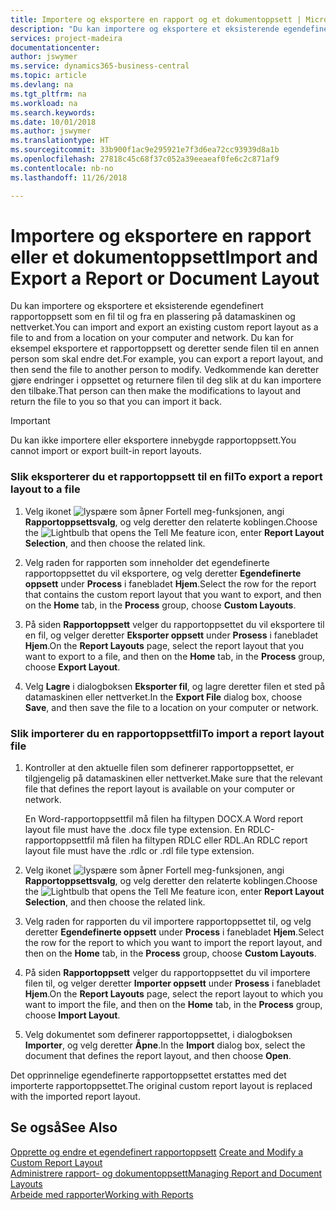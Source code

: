 ```yaml
---
title: Importere og eksportere en rapport og et dokumentoppsett | Microsoft-dokumentasjon
description: "Du kan importere og eksportere et eksisterende egendefinert rapportoppsett som en fil til og fra en plassering på datamaskinen og nettverket."
services: project-madeira
documentationcenter: 
author: jswymer
ms.service: dynamics365-business-central
ms.topic: article
ms.devlang: na
ms.tgt_pltfrm: na
ms.workload: na
ms.search.keywords: 
ms.date: 10/01/2018
ms.author: jswymer
ms.translationtype: HT
ms.sourcegitcommit: 33b900f1ac9e295921e7f3d6ea72cc93939d8a1b
ms.openlocfilehash: 27818c45c68f37c052a39eeaeaf0fe6c2c871af9
ms.contentlocale: nb-no
ms.lasthandoff: 11/26/2018

---
```

# <a name="import-and-export-a-report-or-document-layout"></a><span data-ttu-id="6a750-103">Importere og eksportere en rapport eller et dokumentoppsett</span><span class="sxs-lookup"><span data-stu-id="6a750-103">Import and Export a Report or Document Layout</span></span>
<span data-ttu-id="6a750-104">Du kan importere og eksportere et eksisterende egendefinert rapportoppsett som en fil til og fra en plassering på datamaskinen og nettverket.</span><span class="sxs-lookup"><span data-stu-id="6a750-104">You can import and export an existing custom report layout as a file to and from a location on your computer and network.</span></span> <span data-ttu-id="6a750-105">Du kan for eksempel eksportere et rapportoppsett og deretter sende filen til en annen person som skal endre det.</span><span class="sxs-lookup"><span data-stu-id="6a750-105">For example, you can export a report layout, and then send the file to another person to modify.</span></span> <span data-ttu-id="6a750-106">Vedkommende kan deretter gjøre endringer i oppsettet og returnere filen til deg slik at du kan importere den tilbake.</span><span class="sxs-lookup"><span data-stu-id="6a750-106">That person can then make the modifications to layout and return the file to you so that you can import it back.</span></span>  
  
> [!IMPORTANT]  
>  <span data-ttu-id="6a750-107">Du kan ikke importere eller eksportere innebygde rapportoppsett.</span><span class="sxs-lookup"><span data-stu-id="6a750-107">You cannot import or export built-in report layouts.</span></span>  
  
### <a name="to-export-a-report-layout-to-a-file"></a><span data-ttu-id="6a750-108">Slik eksporterer du et rapportoppsett til en fil</span><span class="sxs-lookup"><span data-stu-id="6a750-108">To export a report layout to a file</span></span>  
  
1.  <span data-ttu-id="6a750-109">Velg ikonet ![lyspære som åpner Fortell meg-funksjonen](media/ui-search/search_small.png "Fortell hva du vil gjøre"), angi **Rapportoppsettsvalg**, og velg deretter den relaterte koblingen.</span><span class="sxs-lookup"><span data-stu-id="6a750-109">Choose the ![Lightbulb that opens the Tell Me feature](media/ui-search/search_small.png "Tell me what you want to do") icon, enter **Report Layout Selection**, and then choose the related link.</span></span>  
  
2.  <span data-ttu-id="6a750-110">Velg raden for rapporten som inneholder det egendefinerte rapportoppsettet du vil eksportere, og velg deretter **Egendefinerte oppsett** under **Process** i fanebladet **Hjem**.</span><span class="sxs-lookup"><span data-stu-id="6a750-110">Select the row for the report that contains the custom report layout that you want to export, and then on the **Home** tab, in the **Process** group, choose **Custom Layouts**.</span></span>  
  
3.  <span data-ttu-id="6a750-111">På siden **Rapportoppsett** velger du rapportoppsettet du vil eksportere til en fil, og velger deretter **Eksporter oppsett** under **Prosess** i fanebladet **Hjem**.</span><span class="sxs-lookup"><span data-stu-id="6a750-111">On the **Report Layouts** page, select the report layout that you want to export to a file, and then on the **Home** tab, in the **Process** group, choose **Export Layout**.</span></span>  
  
4.  <span data-ttu-id="6a750-112">Velg **Lagre** i dialogboksen **Eksporter fil**, og lagre deretter filen et sted på datamaskinen eller nettverket.</span><span class="sxs-lookup"><span data-stu-id="6a750-112">In the **Export File** dialog box, choose **Save**, and then save the file to a location on your computer or network.</span></span>  
  
### <a name="to-import-a-report-layout-file"></a><span data-ttu-id="6a750-113">Slik importerer du en rapportoppsettfil</span><span class="sxs-lookup"><span data-stu-id="6a750-113">To import a report layout file</span></span>  
  
1.  <span data-ttu-id="6a750-114">Kontroller at den aktuelle filen som definerer rapportoppsettet, er tilgjengelig på datamaskinen eller nettverket.</span><span class="sxs-lookup"><span data-stu-id="6a750-114">Make sure that the relevant file that defines the report layout is available on your computer or network.</span></span>  
  
     <span data-ttu-id="6a750-115">En Word-rapportoppsettfil må filen ha filtypen DOCX.</span><span class="sxs-lookup"><span data-stu-id="6a750-115">A Word report layout file must have the .docx file type extension.</span></span> <span data-ttu-id="6a750-116">En RDLC-rapportoppsettfil må filen ha filtypen RDLC eller RDL.</span><span class="sxs-lookup"><span data-stu-id="6a750-116">An RDLC report layout file must have the .rdlc or .rdl file type extension.</span></span>  
  
2.  <span data-ttu-id="6a750-117">Velg ikonet ![lyspære som åpner Fortell meg-funksjonen](media/ui-search/search_small.png "Fortell hva du vil gjøre"), angi **Rapportoppsettsvalg**, og velg deretter den relaterte koblingen.</span><span class="sxs-lookup"><span data-stu-id="6a750-117">Choose the ![Lightbulb that opens the Tell Me feature](media/ui-search/search_small.png "Tell me what you want to do") icon, enter **Report Layout Selection**, and then choose the related link.</span></span>  
  
3.  <span data-ttu-id="6a750-118">Velg raden for rapporten du vil importere rapportoppsettet til, og velg deretter **Egendefinerte oppsett** under **Process** i fanebladet **Hjem**.</span><span class="sxs-lookup"><span data-stu-id="6a750-118">Select the row for the report to which you want to import the report layout, and then on the **Home** tab, in the **Process** group, choose **Custom Layouts**.</span></span>  
  
4.  <span data-ttu-id="6a750-119">På siden **Rapportoppsett** velger du rapportoppsettet du vil importere filen til, og velger deretter **Importer oppsett** under **Prosess** i fanebladet **Hjem**.</span><span class="sxs-lookup"><span data-stu-id="6a750-119">On the **Report Layouts** page, select the report layout to which you want to import the file, and then on the **Home** tab, in the **Process** group, choose **Import Layout**.</span></span>  
  
5.  <span data-ttu-id="6a750-120">Velg dokumentet som definerer rapportoppsettet, i dialogboksen **Importer**, og velg deretter **Åpne**.</span><span class="sxs-lookup"><span data-stu-id="6a750-120">In the **Import** dialog box, select the document that defines the report layout, and then choose **Open**.</span></span>  
  
 <span data-ttu-id="6a750-121">Det opprinnelige egendefinerte rapportoppsettet erstattes med det importerte rapportoppsettet.</span><span class="sxs-lookup"><span data-stu-id="6a750-121">The original custom report layout is replaced with the imported report layout.</span></span>  
  
## <a name="see-also"></a><span data-ttu-id="6a750-122">Se også</span><span class="sxs-lookup"><span data-stu-id="6a750-122">See Also</span></span>  
 <span data-ttu-id="6a750-123">[Opprette og endre et egendefinert rapportoppsett](ui-how-create-custom-report-layout.md) </span><span class="sxs-lookup"><span data-stu-id="6a750-123">[Create and Modify a Custom Report Layout](ui-how-create-custom-report-layout.md) </span></span>  
 [<span data-ttu-id="6a750-124">Administrere rapport- og dokumentoppsett</span><span class="sxs-lookup"><span data-stu-id="6a750-124">Managing Report and Document Layouts</span></span>](ui-manage-report-layouts.md)  
 [<span data-ttu-id="6a750-125">Arbeide med rapporter</span><span class="sxs-lookup"><span data-stu-id="6a750-125">Working with Reports</span></span>](ui-work-report.md)    
